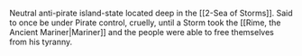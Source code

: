 Neutral anti-pirate island-state located deep in the [[2-Sea of Storms]].  Said to once be under Pirate control, cruelly, until a Storm took the [[Rime, the Ancient Mariner|Mariner]] and the people were able to free themselves from his tyranny. 